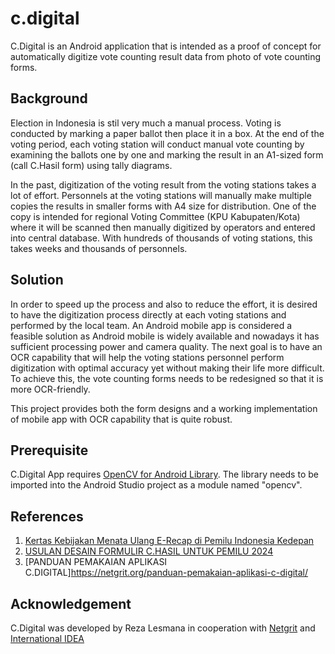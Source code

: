 # c.digital

C.Digital is an Android application that is intended as a proof of concept for automatically digitize vote counting result data from photo of vote counting forms. 

## Background

Election in Indonesia is stil very much a manual process. Voting is conducted by marking a paper ballot then place it in a box. At the end of the voting period, each voting station will conduct manual vote counting by examining the ballots one by one and marking the result in an A1-sized form (call C.Hasil form) using tally diagrams. 

In the past, digitization of the voting result from the voting stations takes a lot of effort. Personnels at the voting stations will manually make multiple copies the results in smaller forms with A4 size for distribution. One of the copy is intended for regional Voting Committee (KPU Kabupaten/Kota) where it will be scanned then manually digitized by operators and entered into central database. With hundreds of thousands of voting stations, this takes weeks and thousands of personnels. 

## Solution

In order to speed up the process and also to reduce the effort, it is desired to have the digitization process directly at each voting stations and performed by the local team. An Android mobile app is considered a feasible solution as Android mobile is widely available and nowadays it has sufficient processing power and camera quality. The next goal is to have an OCR capability that will help the voting stations personnel perform digitization with optimal accuracy yet without making their life more difficult. To achieve this, the vote counting forms needs to be redesigned so that it is more OCR-friendly.

This project provides both the form designs and a working implementation of mobile app with OCR capability that is quite robust.

## Prerequisite

C.Digital App requires [OpenCV for Android Library](https://opencv.org/android/). The library needs to be imported into the Android Studio project as a module named "opencv".

## References

1. [Kertas Kebijakan Menata Ulang E-Recap di Pemilu Indonesia Kedepan](https://netgrit.org/kertas-kebijakan-menata-ulang-e-recap-di-pemilu-indonesia-kedepan/)
2. [USULAN DESAIN FORMULIR C.HASIL UNTUK PEMILU 2024](https://netgrit.org/usulan-desain-formulir-c-hasil-untuk-pemilu-2024/)
3. [PANDUAN PEMAKAIAN APLIKASI C.DIGITAL]https://netgrit.org/panduan-pemakaian-aplikasi-c-digital/

## Acknowledgement

C.Digital was developed by Reza Lesmana in cooperation with [Netgrit](https://netgrit.org) and [International IDEA](https://www.idea.int/)